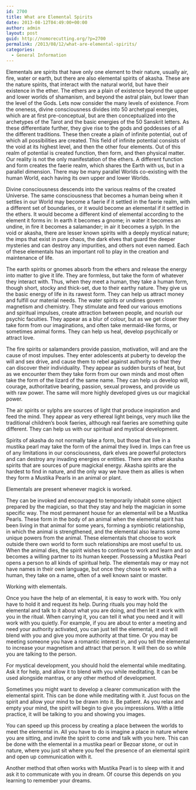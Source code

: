 ```yaml
---
id: 2700
title: What are Elemental Spirits
date: 2013-08-12T04:49:00+00:00
author: admin
layout: post
guid: http://nomorecutting.org/?p=2700
permalink: /2013/08/12/what-are-elemental-spirits/
categories:
  - General Information
---
```

Elementals are spirits that have only one element to their nature, usually air, fire, water or earth, but there are also elemental spirits of akasha. These are the nature spirits, that interact with the natural world, but have their existence in the ether. The ethers are a plain of existence beyond the upper and lower worlds of shamanism, and beyond the astral plain, but lower than the level of the Gods. Lets now consider the many levels of existence. From the oneness, divine consciousness divides into 50 archetypal energies, which are at first pre-conceptual, but are then conceptualized into the archetypes of the Tarot and the basic energies of the 50 Sanskrit letters. As these differentiate further, they give rise to the gods and goddesses of all the different traditions. These then create a plain of infinite potential, out of which all possibilities are created. This field of infinite potential consists of the void at its highest level, and then the other four elements. Out of this realm of potential is created function, then form, and then physical matter. Our reality is not the only manifestation of the ethers. A different function and form creates the faerie realm, which shares the Earth with us, but in a parallel dimension. There may be many parallel Worlds co-existing with the human World, each having its own upper and lower Worlds.

Divine consciousness descends into the various realms of the created Universe. The same consciousness that becomes a human being when it settles in our World may become a faerie if it settled in the faerie realm, with a different set of boundaries, or it would become an elemental if it settled in the ethers. It would become a different kind of elemental according to the element it forms in: In earth it becomes a gnome; in water it becomes an undine, in fire it becomes a salamander; in air it becomes a sylph. In the void or akasha, there are lesser known spirits with a deeply mystical nature; the imps that exist in pure chaos, the dark elves that guard the deeper mysteries and can destroy any impurities, and others not even named. Each of these elementals has an important roll to play in the creation and maintenance of life.

The earth spirits or gnomes absorb from the ethers and release the energy into matter to give it life. They are formless, but take the form of whatever they interact with. Thus, when they meet a human, they take a human form, though short, stocky and thick-set, due to their earthy nature. They give us the basic energy of life in its rawest form. They can help us attract money and fulfill our material needs. The water spirits or undines govern magnetism and chemistry. They stimulate and feed our various emotions and spiritual impulses, create attraction between people, and nourish our psychic faculties. They appear as a blur of colour, but as we get closer they take form from our imaginations, and often take mermaid-like forms, or sometimes animal forms. They can help us heal, develop psychically or attract love.

The fire spirits or salamanders provide passion, motivation, will and are the cause of most impulses. They enter adolescents at puberty to develop the will and sex drive, and cause them to rebel against authority so that they can discover their individuality. They appear as sudden bursts of heat, but as we encounter them they take form from our own minds and most often take the form of the lizard of the same name. They can help us develop will, courage, authoritative bearing, passion, sexual prowess, and provide us with raw power. The same will more highly developed gives us our magickal power.
  
The air spirits or sylphs are sources of light that produce inspiration and feed the mind. They appear as very ethereal light beings, very much like the traditional children’s book faeries, although real faeries are something quite different. They can help us with our spiritual and mystical development.
  
Spirits of akasha do not normally take a form, but those that live in a mustika pearl may take the form of the animal they lived in. Imps can free us of any limitations in our consciousness, dark elves are powerful protectors and can destroy any invading energies or entities. There are other akasha spirits that are sources of pure magickal energy. Akasha spirits are the hardest to find in nature, and the only way we have them as allies is when they form a Mustika Pearls in an animal or plant.
  
Elementals are present whenever magick is worked.

They can be invoked and encouraged to temporarily inhabit some object prepared by the magician, so that they stay and help the magician in some specific way. The most permanent house for an elemental will be a Mustika Pearls. These form in the body of an animal when the elemental spirit has been living in that animal for some years, forming a symbiotic relationship, in which the animal is strengthened, and the elemental also learns some unique powers from the animal. These elementals that choose to work outside there own world to form such relationships are most useful to us. When the animal dies, the spirit wishes to continue to work and learn and so becomes a willing partner to its human keeper. Possessing a Mustika Pearl opens a person to all kinds of spiritual help. The elementals may or may not have names in their own language, but once they chose to work with a human, they take on a name, often of a well known saint or master.

Working with elementals.

Once you have the help of an elemental, it is easy to work with. You only have to hold it and request its help. During rituals you may hold the elemental and talk to it about what you are doing, and then let it work with you in the ritual. When carrying it, you can tell it what you need and it will work with you quietly. For example, if you are about to enter a meeting and need your authority activated, you can just tell the elemental, and it will blend with you and give you more authority at that time. Or you may be meeting someone you have a romantic interest in, and you tell the elemental to increase your magnetism and attract that person. It will then do so while you are talking to the person.
  
For mystical development, you should hold the elemental while meditating. Ask it for help, and allow it to blend with you while meditating. It can be used alongside mantras, or any other method of development.
  
Sometimes you might want to develop a clearer communication with the elemental spirit. This can be done while meditating with it. Just focus on the spirit and allow your mind to be drawn into it. Be patient. As you relax and empty your mind, the spirit will begin to give you impressions. With a little practice, it will be talking to you and showing you images.
  
You can speed up this process by creating a place between the worlds to meet the elemental in. All you have to do is imagine a place in nature where you are sitting, and invite the spirit to come and talk with you here. This can be done with the elemental in a mustika pearl or Bezoar stone, or out in nature, where you just sit where you feel the presence of an elemental spirit and open up communication with it.

Another method that often works with Mustika Pearl is to sleep with it and ask it to communicate with you in dream. Of course this depends on you learning to remember your dreams.